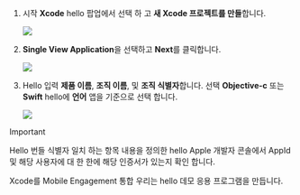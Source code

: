 1. 시작 **Xcode** hello 팝업에서 선택 하 고 **새 Xcode 프로젝트를 만들**합니다.
   
    ![](./media/mobile-engagement-create-new-ios-app/xcode-new-project.png)
2. **Single View Application**을 선택하고 **Next**를 클릭합니다.
   
    ![](./media/mobile-engagement-create-new-ios-app/xcode-simple-view.png)
3. Hello 입력 **제품 이름**, **조직 이름**, 및 **조직 식별자**합니다. 선택 **Objective-c** 또는 **Swift** hello에 **언어** 앱을 기준으로 선택 합니다.
   
    ![](./media/mobile-engagement-create-new-ios-app/xcode-project-props.png)

> [!IMPORTANT]
> Hello 번들 식별자 일치 하는 항목 내용을 정의한 hello Apple 개발자 콘솔에서 AppId 및 해당 사용자에 대 한 한에 해당 인증서가 있는지 확인 합니다. 
> 
> 

Xcode를 Mobile Engagement 통합 우리는 hello 데모 응용 프로그램을 만듭니다.

